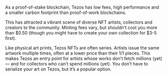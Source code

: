 As a proof-of-stake blockchain, Tezos has low fees, high performance and a smaller carbon footprint than proof-of-work blockchains.

This has attracted a vibrant scene of diverse NFT artists, collectors and creators to the community. Minting fees vary, but shouldn’t cost you more than $0.50 (though you might have to create your own collection for $3-5 first).

Like physical art prints, Tezos NFTs are often series. Artists issue the same artwork multiple times, often at a lower price than their 1/1 pieces. This makes Tezos an entry point for artists whose works don’t fetch millions (yet) — and for collectors who can’t spend millions (yet). You don’t have to serialize your art on Tezos, but it’s a popular option.
